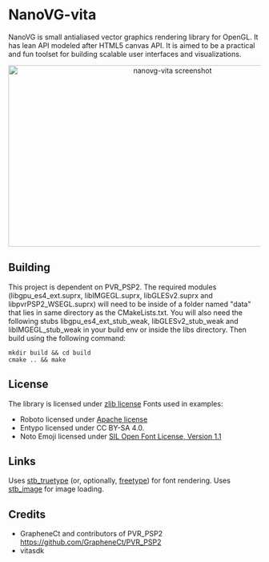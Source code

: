 NanoVG-vita
==========

NanoVG is small antialiased vector graphics rendering library for OpenGL. It has lean API modeled after HTML5 canvas API. It is aimed to be a practical and fun toolset for building scalable user interfaces and visualizations.

<p align="center">
<img src="https://i.imgur.com/ItWDrqt.png" alt="nanovg-vita screenshot" width="640" height="362"/>
</p>

## Building
This project is dependent on PVR_PSP2. The required modules (libgpu_es4_ext.suprx, libIMGEGL.suprx, libGLESv2.suprx and libpvrPSP2_WSEGL.suprx) will need to be inside of a folder named "data" that lies in same directory as the CMakeLists.txt. You will also need the following stubs libgpu_es4_ext_stub_weak, libGLESv2_stub_weak and libIMGEGL_stub_weak in your build env or inside the libs directory. Then build using the following command:
```
mkdir build && cd build
cmake .. && make
```


## License
The library is licensed under [zlib license](LICENSE.txt)
Fonts used in examples:
- Roboto licensed under [Apache license](http://www.apache.org/licenses/LICENSE-2.0)
- Entypo licensed under CC BY-SA 4.0.
- Noto Emoji licensed under [SIL Open Font License, Version 1.1](http://scripts.sil.org/cms/scripts/page.php?site_id=nrsi&id=OFL)

## Links
Uses [stb_truetype](http://nothings.org) (or, optionally, [freetype](http://freetype.org)) for font rendering.
Uses [stb_image](http://nothings.org) for image loading.

## Credits
- GrapheneCt and contributors of PVR_PSP2 https://github.com/GrapheneCt/PVR_PSP2
- vitasdk
